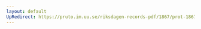 ```yaml
---
layout: default
UpRedirect: https://pruto.im.uu.se/riksdagen-records-pdf/1867/prot-1867--fk--227/prot-1867--fk--227_012.pdf
---
```

